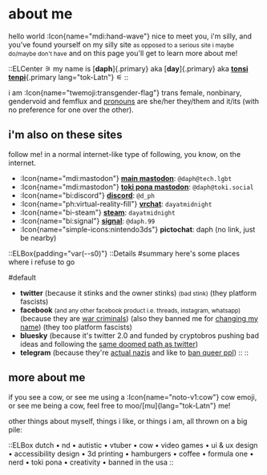 # about me

hello world :Icon{name="mdi:hand-wave"} nice to meet you, i'm silly, and you've found yourself on my silly site <small>as opposed to a serious site i maybe do/maybe don't have</small> and on this page you'll get to learn more about me!

::ELCenter
⚞ my name is [**daph**]{.primary} aka [**day**]{.primary} aka [**tonsi tenpi**](/tokipona/nimi_mi){.primary lang="tok-Latn"} ⚟
::

i am :Icon{name="twemoji:transgender-flag"} trans female, nonbinary, gendervoid and femflux and [pronouns](https://en.pronouns.page/@daph) are she/her they/them <!--[mu/mu](https://en.pronouns.page/mu/muu/muu/muuuses/muuuself){style="color: var(--ctp-text)" lang="tok-Latn"} <small>repeat U as many time as you wish, disregard logic or grammatical correctness</small>--> and it/its (with no preference for one over the other).

## i'm also on these sites

follow me! in a normal internet-like type of following, you know, on the internet.

- :Icon{name="mdi:mastodon"} [**main mastodon**](https://tech.lgbt/@daph): `@daph@tech.lgbt`
- :Icon{name="mdi:mastodon"} [**toki pona mastodon**](https://toki.social/@daph): `@daph@toki.social`
- :Icon{name="bi:discord"} [**discord**](https://discord.com/users/113585572026515462): `@d_ph`
- :Icon{name="ph:virtual-reality-fill"} [**vrchat**](https://vrchat.com/home/user/usr_0779c930-22a2-473b-8b26-35f2e4a2fbe6): `dayatmidnight`
- :Icon{name="bi-steam"} [**steam**](https://steamcommunity.com/id/dayatmidnight/): `dayatmidnight`
- :Icon{name="bi:signal"} [**signal**](https://signal.me/#eu/wky8mWj1wFkqdWtJAzlZR-sZbwJR2Wtq1SS6ll6gbkjrm-rgm6dK874uUT5MGpDM): `@daph.99`
- :Icon{name="simple-icons:nintendo3ds"} **pictochat**: daph (no link, just be nearby) <!-- on a more serious note, i hope i'm on meshtastic soon -->

::ELBox{padding="var(--s0)"}
  ::Details
  #summary
  here's some places where i refuse to go

  #default
  - **twitter** (because it stinks and the owner stinks) <small>(bad stink)</small> (they platform fascists)
  - **facebook** <small>(and any other facebook product i.e. threads, instagram, whatsapp)</small> (because they are [war criminals](https://www.amnesty.org/en/latest/news/2022/09/myanmar-facebooks-systems-promoted-violence-against-rohingya-meta-owes-reparations-new-report/)) (also they banned me for [changing my name](https://gizmodo.com/facebook-apologizes-over-real-name-policy-offensive-to-1641335002)) (they too platform fascists)
  - **bluesky** (because it's twitter 2.0 and funded by cryptobros pushing bad ideas and following the [same doomed path as twitter](https://social.nano.lgbt/notes/9xrcgxcckqwmxwev))
  - **telegram** (because they're [actual nazis](https://plush.city/@PsyChuan/112336464469767051) and like to [ban queer ppl](https://social.treehouse.systems/@dee/112002194608284452))
  ::
::

## more about me

<!-- i also am a vtuber but maybe i'll add more about that later, if i finish my new avatar and stop being on hiatus -->

if you see a cow, or see me using a :Icon{name="noto-v1:cow"} cow emoji, or see me being a cow, feel free to moo/[mu]{lang="tok-Latn"} me!

other things about myself, things i like, or things i am, all thrown on a big pile:

::ELBox
dutch • nd • autistic • vtuber • cow • video games • ui & ux design • accessibility design • 3d printing • hamburgers • coffee • formula one • nerd • toki pona • creativity • banned in the usa
::
